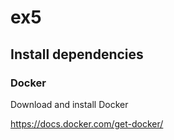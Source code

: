# ex5

## Install dependencies

### Docker

Download and install Docker

https://docs.docker.com/get-docker/

